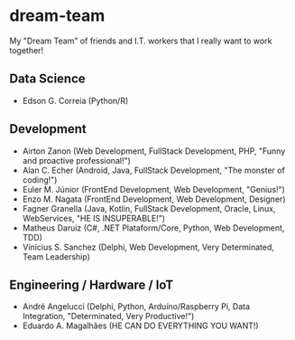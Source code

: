 # dream-team
My "Dream Team" of friends and I.T. workers that I really want to work together!

## Data Science ##
- Edson G. Correia (Python/R)

## Development ##
- Airton Zanon (Web Development, FullStack Development, PHP, "Funny and proactive professional!")
- Alan C. Echer (Android, Java, FullStack Development, "The monster of coding!")
- Euler M. Júnior (FrontEnd Development, Web Development, "Genius!")
- Enzo M. Nagata (FrontEnd Development, Web Development, Designer)
- Fagner Granella (Java, Kotlin, FullStack Development, Oracle, Linux, WebServices, "HE IS INSUPERABLE!")
- Matheus Daruiz (C#, .NET Plataform/Core, Python, Web Development, TDD)
- Vinícius S. Sanchez (Delphi, Web Development, Very Determinated, Team Leadership)

## Engineering / Hardware / IoT ##
- André Angelucci (Delphi, Python, Arduíno/Raspberry Pi, Data Integration, "Determinated, Very Productive!")
- Eduardo A. Magalhães (HE CAN DO EVERYTHING YOU WANT!)
